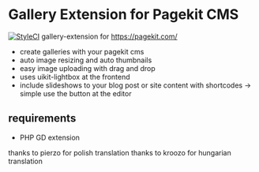 # Gallery Extension for Pagekit CMS
[![StyleCI](https://github.styleci.io/repos/288275217/shield?branch=master)](https://github.styleci.io/repos/288275217?branch=master)
gallery-extension for https://pagekit.com/ 

- create galleries with your pagekit cms
- auto image resizing and auto thumbnails
- easy image uploading with drag and drop
- uses uikit-lightbox at the frontend
- include slideshows to your blog post or site content with shortcodes -> simple use the button at the editor

## requirements
- PHP GD extension

thanks to pierzo for polish translation
thanks to kroozo for hungarian translation
